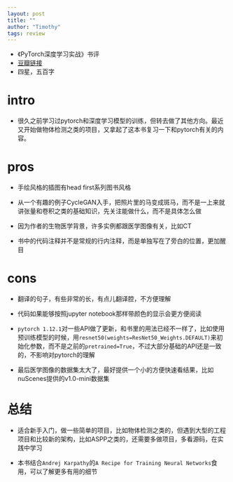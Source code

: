 ```yaml
---
layout: post
title: ""
author: "Timothy"
tags: review 
---
```


- 《PyTorch深度学习实战》书评
- [豆瓣链接](https://book.douban.com/subject/35776474/)
- 四星，五百字

# intro 

- 很久之前学习过pytorch和深度学习模型的训练，但转去做了其他方向。最近又开始做物体检测之类的项目，又拿起了这本书复习一下和pytorch有关的内容。

# pros 

- 手绘风格的插图有head first系列图书风格
- 从一个有趣的例子CycleGAN入手，把照片里的马变成斑马，而不是一上来就讲张量和卷积之类的基础知识，先关注能做什么，而不是具体怎么做

- 因为作者的生物医学背景，许多实例都跟医学图像有关，比如CT

- 书中的代码注释并不是常规的行内注释，而是单独写在了旁白的位置，更加醒目

# cons 

- 翻译的句子，有些非常的长，有点儿翻译腔，不方便理解

- 代码如果能够按照jupyter notebook那样带颜色的显示会更方便阅读

- `pytorch 1.12.1`对一些API做了更新，和书里的用法已经不一样了，比如使用预训练模型的时候，用`resnet50(weights=ResNet50_Weights.DEFAULT)`来初始化参数，而不是之前的`pretrained=True`，不过大部分基础的API还是一致的，不影响对pytorch的理解

- 最后医学图像的数据集太大了，最好提供一个小的方便快速看结果，比如nuScenes提供的v1.0-mini数据集 

# 总结

- 适合新手入门，做一些简单的项目，比如物体检测之类的，但遇到大型的工程项目和比较新的架构，比如ASPP之类的，还需要多做项目，多看源码，在实践中学习

- 本书结合`Andrej Karpathy`的`A Recipe for Training Neural Networks`食用，可以了解更多有用的细节






















